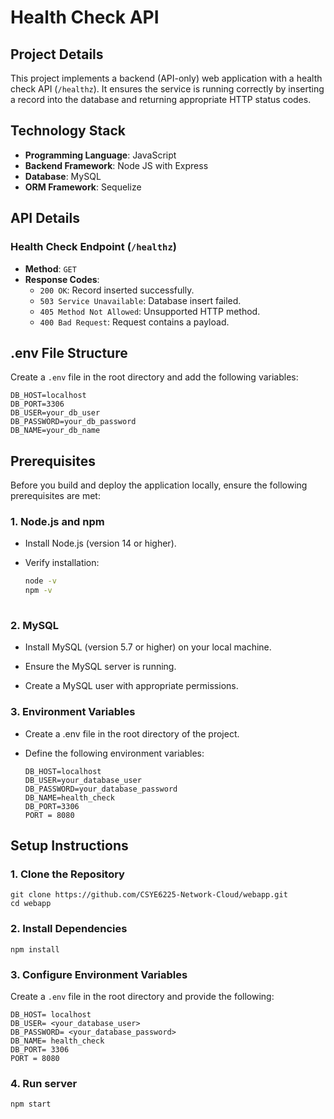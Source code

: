 # Health Check API

## Project Details
This project implements a backend (API-only) web application with a health check API (`/healthz`). It ensures the service is running correctly by inserting a record into the database and returning appropriate HTTP status codes.

## Technology Stack
- **Programming Language**: JavaScript
- **Backend Framework**: Node JS with Express
- **Database**: MySQL
- **ORM Framework**: Sequelize

## API Details

### Health Check Endpoint (`/healthz`)
- **Method**: `GET`
- **Response Codes**:
  - `200 OK`: Record inserted successfully.
  - `503 Service Unavailable`: Database insert failed.
  - `405 Method Not Allowed`: Unsupported HTTP method.
  - `400 Bad Request`: Request contains a payload.

## .env File Structure
Create a `.env` file in the root directory and add the following variables:

```env
DB_HOST=localhost
DB_PORT=3306
DB_USER=your_db_user
DB_PASSWORD=your_db_password
DB_NAME=your_db_name
```

## Prerequisites

Before you build and deploy the application locally, ensure the following prerequisites are met:

### 1. Node.js and npm

   - Install Node.js (version 14 or higher).

   - Verify installation:
     ```bash
     node -v
     npm -v
   
### 2. MySQL

   - Install MySQL (version 5.7 or higher) on your local machine.

   - Ensure the MySQL server is running.

   - Create a MySQL user with appropriate permissions.

### 3. Environment Variables

  - Create a .env file in the root directory of the project.

  - Define the following environment variables:
    ```plaintext
    DB_HOST=localhost
    DB_USER=your_database_user
    DB_PASSWORD=your_database_password
    DB_NAME=health_check
    DB_PORT=3306
    PORT = 8080

## Setup Instructions

### 1. Clone the Repository

    git clone https://github.com/CSYE6225-Network-Cloud/webapp.git
    cd webapp

### 2. Install Dependencies
     
    npm install

### 3. Configure Environment Variables

Create a `.env` file in the root directory and provide the following:

    DB_HOST= localhost
    DB_USER= <your_database_user>
    DB_PASSWORD= <your_database_password>
    DB_NAME= health_check
    DB_PORT= 3306
    PORT = 8080

### 4. Run server
    npm start
